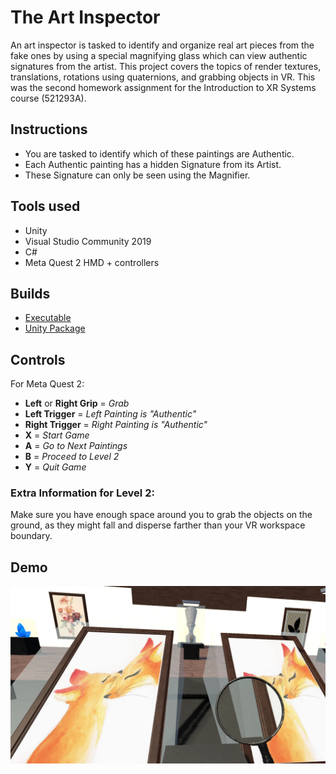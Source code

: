# The Art Inspector
An art inspector is tasked to identify and organize real art pieces from the fake ones by using a special magnifying glass which can view authentic signatures from the artist. This project covers the topics of render textures, translations, rotations using quaternions, and grabbing objects in VR. This was the second homework assignment for the Introduction to XR Systems course (521293A).

## Instructions
- You are tasked to identify which of these paintings are Authentic.
- Each Authentic painting has a hidden Signature from its Artist.
- These Signature can only be seen using the Magnifier.

## Tools used
- Unity
- Visual Studio Community 2019
- C#
- Meta Quest 2 HMD + controllers

## Builds
- [Executable](https://drive.google.com/file/d/1Os6ZYHehubK8oRzm-6jyKdxY-XkMjEFO/view?usp=drive_link)
- [Unity Package](https://drive.google.com/file/d/1fkgzObQsMWcErXoRUHvRJCJ_5ALax_1f/view?usp=drive_link)

## Controls
For Meta Quest 2:
- **Left** or **Right Grip** = *Grab*
- **Left Trigger** = *Left Painting is "Authentic"*
- **Right Trigger** = *Right Painting is "Authentic"*
- **X** = *Start Game*
- **A** = *Go to Next Paintings*
- **B** = *Proceed to Level 2*
- **Y** = *Quit Game*

### Extra Information for Level 2:
Make sure you have enough space around you to grab the objects on the ground, as they might fall and disperse farther than your VR workspace boundary.

## Demo
[![The Art Inspector](TAI_thumbnail.png)](https://youtu.be/0JNCeMm_k8o "The Art Inspector - Demo")
